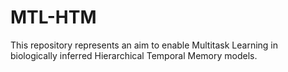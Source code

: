 # MTL-HTM
This repository represents an aim to enable Multitask Learning in biologically inferred Hierarchical Temporal Memory models.

